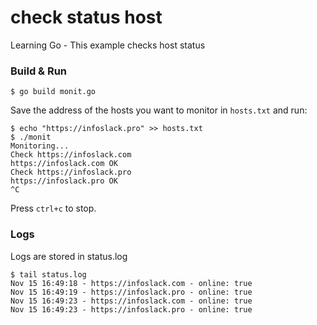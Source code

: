 check status host
=================
Learning Go - This example checks host status

### Build & Run
```
$ go build monit.go
```
Save the address of the hosts you want to monitor in `hosts.txt` and run:
```
$ echo "https://infoslack.pro" >> hosts.txt
$ ./monit
Monitoring...
Check https://infoslack.com
https://infoslack.com OK
Check https://infoslack.pro
https://infoslack.pro OK
^C
```
Press `ctrl+c` to stop.

### Logs
Logs are stored in status.log
```
$ tail status.log 
Nov 15 16:49:18 - https://infoslack.com - online: true
Nov 15 16:49:19 - https://infoslack.pro - online: true
Nov 15 16:49:23 - https://infoslack.com - online: true
Nov 15 16:49:23 - https://infoslack.pro - online: true
```
